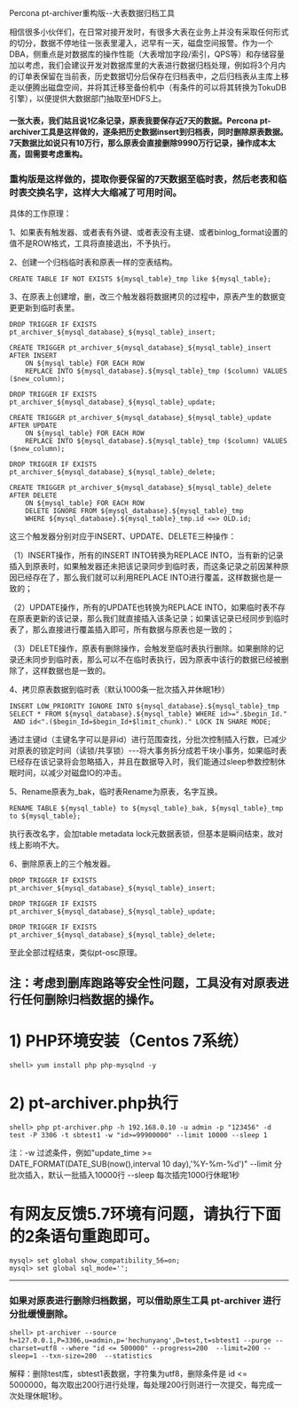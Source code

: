 Percona pt-archiver重构版--大表数据归档工具

相信很多小伙伴们，在日常对接开发时，有很多大表在业务上并没有采取任何形式的切分，数据不停地往一张表里灌入，迟早有一天，磁盘空间报警。作为一个DBA，侧重点是对数据库的操作性能（大表增加字段/索引，QPS等）和存储容量加以考虑，我们会建议开发对数据库里的大表进行数据归档处理，例如将3个月内的订单表保留在当前表，历史数据切分后保存在归档表中，之后归档表从主库上移走以便腾出磁盘空间，并将其迁移至备份机中（有条件的可以将其转换为TokuDB引擎），以便提供大数据部门抽取至HDFS上。

#### 一张大表，我们姑且说1亿条记录，原表我要保存近7天的数据。Percona pt-archiver工具是这样做的，逐条把历史数据insert到归档表，同时删除原表数据。7天数据比如说只有10万行，那么原表会直接删除9990万行记录，操作成本太高，固需要考虑重构。

### 重构版是这样做的，提取你要保留的7天数据至临时表，然后老表和临时表交换名字，这样大大缩减了可用时间。

具体的工作原理：

1、如果表有触发器、或者表有外键、或者表没有主键、或者binlog_format设置的值不是ROW格式，工具将直接退出，不予执行。

2、创建一个归档临时表和原表一样的空表结构。

```CREATE TABLE IF NOT EXISTS ${mysql_table}_tmp like ${mysql_table};```


3、在原表上创建增，删，改三个触发器将数据拷贝的过程中，原表产生的数据变更更新到临时表里。

```
DROP TRIGGER IF EXISTS pt_archiver_${mysql_database}_${mysql_table}_insert;

CREATE TRIGGER pt_archiver_${mysql_database}_${mysql_table}_insert AFTER INSERT
    ON ${mysql_table} FOR EACH ROW
    REPLACE INTO ${mysql_database}.${mysql_table}_tmp ($column) VALUES ($new_column);
    
DROP TRIGGER IF EXISTS pt_archiver_${mysql_database}_${mysql_table}_update;

CREATE TRIGGER pt_archiver_${mysql_database}_${mysql_table}_update AFTER UPDATE 
    ON ${mysql_table} FOR EACH ROW 
    REPLACE INTO ${mysql_database}.${mysql_table}_tmp ($column) VALUES ($new_column);
    
DROP TRIGGER IF EXISTS pt_archiver_${mysql_database}_${mysql_table}_delete;

CREATE TRIGGER pt_archiver_${mysql_database}_${mysql_table}_delete AFTER DELETE 
    ON ${mysql_table} FOR EACH ROW 
    DELETE IGNORE FROM ${mysql_database}.${mysql_table}_tmp 
    WHERE ${mysql_database}.${mysql_table}_tmp.id <=> OLD.id;
```

这三个触发器分别对应于INSERT、UPDATE、DELETE三种操作：

（1）INSERT操作，所有的INSERT INTO转换为REPLACE INTO，当有新的记录插入到原表时，如果触发器还未把该记录同步到临时表，而这条记录之前因某种原因已经存在了，那么我们就可以利用REPLACE INTO进行覆盖，这样数据也是一致的；

（2）UPDATE操作，所有的UPDATE也转换为REPLACE INTO，如果临时表不存在原表更新的该记录，那么我们就直接插入该条记录；如果该记录已经同步到临时表了，那么直接进行覆盖插入即可，所有数据与原表也是一致的；

（3）DELETE操作，原表有删除操作，会触发至临时表执行删除。如果删除的记录还未同步到临时表，那么可以不在临时表执行，因为原表中该行的数据已经被删除了，这样数据也是一致的。

4、拷贝原表数据到临时表（默认1000条一批次插入并休眠1秒）

```
INSERT LOW_PRIORITY IGNORE INTO ${mysql_database}.${mysql_table}_tmp 
SELECT * FROM ${mysql_database}.${mysql_table} WHERE id>=".$begin_Id."
 AND id<".($begin_Id=$begin_Id+$limit_chunk)." LOCK IN SHARE MODE;
```

通过主键id（主键名字可以是非id）进行范围查找，分批次控制插入行数，已减少对原表的锁定时间（读锁/共享锁）---将大事务拆分成若干块小事务，如果临时表已经存在该记录将会忽略插入，并且在数据导入时，我们能通过sleep参数控制休眠时间，以减少对磁盘IO的冲击。

5、Rename原表为_bak，临时表Rename为原表，名字互换。

```RENAME TABLE ${mysql_table} to ${mysql_table}_bak, ${mysql_table}_tmp to ${mysql_table};```

执行表改名字，会加table metadata lock元数据表锁，但基本是瞬间结束，故对线上影响不大。

6、删除原表上的三个触发器。

```
DROP TRIGGER IF EXISTS pt_archiver_${mysql_database}_${mysql_table}_insert;

DROP TRIGGER IF EXISTS pt_archiver_${mysql_database}_${mysql_table}_update;

DROP TRIGGER IF EXISTS pt_archiver_${mysql_database}_${mysql_table}_delete;
```

至此全部过程结束，类似pt-osc原理。

注：考虑到删库跑路等安全性问题，工具没有对原表进行任何删除归档数据的操作。
--------------------------------------------------------------------------------------------------------------------------------

# 1) PHP环境安装（Centos 7系统）
```
shell> yum install php php-mysqlnd -y
```

# 2) pt-archiver.php执行
```
shell> php pt-archiver.php -h 192.168.0.10 -u admin -p "123456" -d test -P 3306 -t sbtest1 -w "id>=99900000" --limit 10000 --sleep 1
```
注：-w 过滤条件，例如"update_time >= DATE_FORMAT(DATE_SUB(now(),interval 10 day),'%Y-%m-%d')"
    --limit 分批次插入，默认一批插入10000行
    --sleep 每次插完1000行休眠1秒

# 有网友反馈5.7环境有问题，请执行下面的2条语句重跑即可。 
```
mysql> set global show_compatibility_56=on; 
mysql> set global sql_mode=''; 
```
---------------------------------------------------------------------------------------------
### 如果对原表进行删除归档数据，可以借助原生工具 pt-archiver 进行分批缓慢删除。
```
shell> pt-archiver --source h=127.0.0.1,P=3306,u=admin,p='hechunyang',D=test,t=sbtest1 --purge --charset=utf8 --where "id <= 500000" --progress=200  --limit=200 --sleep=1 --txn-size=200  --statistics
```
解释：删除test库，sbtest1表数据，字符集为utf8，删除条件是 id <= 5000000，每次取出200行进行处理，每处理200行则进行一次提交，每完成一次处理休眠1秒。

